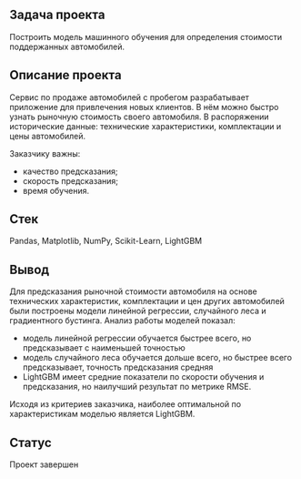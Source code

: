 ## Задача проекта
Построить модель машинного обучения для определения стоимости поддержанных автомобилей.

## Описание проекта
Сервис по продаже автомобилей с пробегом разрабатывает приложение для привлечения новых клиентов. В нём можно быстро узнать рыночную стоимость своего автомобиля. В распоряжении исторические данные: технические характеристики, комплектации и цены автомобилей. 

Заказчику важны:

- качество предсказания;
- скорость предсказания;
- время обучения.

## Стек
Pandas, Matplotlib, NumPy, Scikit-Learn, LightGBM 

## Вывод
Для предсказания рыночной стоимости автомобиля на основе технических характеристик, комплектации и цен других автомобилей были построены модели линейной регрессии, случайного леса и градиентного бустинга. Анализ работы моделей показал:

- модель линейной регрессии обучается быстрее всего, но предсказывает с наименьшей точностью
- модель случайного леса обучается дольше всего, но быстрее всего предсказывает, точность предсказания средняя
- LightGBM имеет средние показатели по скорости обучения и предсказания, но наилучший результат по метрике RMSE.

Исходя из критериев заказчика, наиболее оптимальной по характеристикам моделью является LightGBM.

## Статус
Проект завершен

